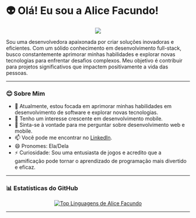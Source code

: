 # 👽 Olá! Eu sou a Alice Facundo!

<p align="center">
  <a href="https://skillicons.dev">
    <img src="https://skillicons.dev/icons?i=java,spring,python,django,javascript,react,html,css,mysql,postgres,git" />
  </a>
</p>

Sou uma desenvolvedora apaixonada por criar soluções inovadoras e eficientes. Com um sólido conhecimento em desenvolvimento full-stack, busco constantemente aprimorar minhas habilidades e explorar novas tecnologias para enfrentar desafios complexos. Meu objetivo é contribuir para projetos significativos que impactem positivamente a vida das pessoas.

---

### 😊 Sobre Mim

- 🔭 Atualmente, estou focada em aprimorar minhas habilidades em desenvolvimento de software e explorar novas tecnologias.
- 🌱 Tenho um interesse crescente em desenvolvimento mobile.
- 💬 Sinta-se à vontade para me perguntar sobre desenvolvimento web e mobile.
- 📫 Você pode me encontrar no [LinkedIn](https://www.linkedin.com/in/maria-alice-angelim-facundo-7253392ab).
- 😄 Pronomes: Ela/Dela
- ⚡ Curiosidade: Sou uma entusiasta de jogos e acredito que a gamificação pode tornar o aprendizado de programação mais divertido e eficaz.

---

### 📊 Estatísticas do GitHub

<p align="center">
  <a href="https://github.com/Alice-Facundo">
    <img src="https://github-readme-stats.vercel.app/api/top-langs/?username=Alice-Facundo&layout=compact&langs_count=7&theme=dracula" alt="Top Linguagens de Alice Facundo"/>
  </a>
</p>

---

